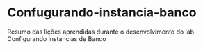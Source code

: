 # Confugurando-instancia-banco
Resumo das lições aprendidas durante o desenvolvimento do lab Configurando instancias de Banco
